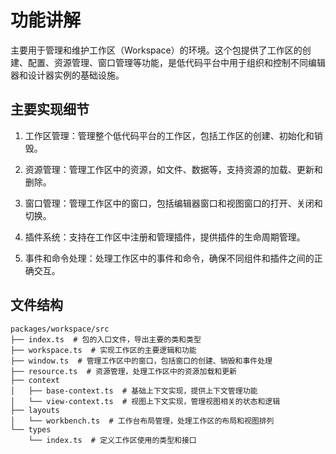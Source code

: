 
# 功能讲解

主要用于管理和维护工作区（Workspace）的环境。这个包提供了工作区的创建、配置、资源管理、窗口管理等功能，是低代码平台中用于组织和控制不同编辑器和设计器实例的基础设施。

## 主要实现细节

1. 工作区管理：管理整个低代码平台的工作区，包括工作区的创建、初始化和销毁。

2. 资源管理：管理工作区中的资源，如文件、数据等，支持资源的加载、更新和删除。

3. 窗口管理：管理工作区中的窗口，包括编辑器窗口和视图窗口的打开、关闭和切换。

4. 插件系统：支持在工作区中注册和管理插件，提供插件的生命周期管理。

5. 事件和命令处理：处理工作区中的事件和命令，确保不同组件和插件之间的正确交互。

## 文件结构

```shell
packages/workspace/src
├── index.ts  # 包的入口文件，导出主要的类和类型
├── workspace.ts  # 实现工作区的主要逻辑和功能
├── window.ts  # 管理工作区中的窗口，包括窗口的创建、销毁和事件处理
├── resource.ts  # 资源管理，处理工作区中的资源加载和更新
├── context
│   ├── base-context.ts  # 基础上下文实现，提供上下文管理功能
│   └── view-context.ts  # 视图上下文实现，管理视图相关的状态和逻辑
├── layouts
│   └── workbench.ts  # 工作台布局管理，处理工作区的布局和视图排列
└── types
    └── index.ts  # 定义工作区使用的类型和接口
```

